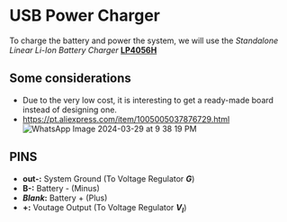 # USB Power Charger
To charge the battery and power the system, we will use the _Standalone Linear Li-Ion Battery Charger_ **[LP4056H](https://pdf1.alldatasheet.com/datasheet-pdf/view/1244036/POWER/LP4056H.html)**

## Some considerations
- Due to the very low cost, it is interesting to get a ready-made board instead of designing one.
- https://pt.aliexpress.com/item/1005005037876729.html
![WhatsApp Image 2024-03-29 at 9 38 19 PM](https://github.com/Vininess/USB-Charger-to-2x-AA-batteries/assets/35041490/e1a75315-ccf7-4bc2-9f5b-087796a2d97b)

## PINS
- **out-:** System Ground (To Voltage Regulator **_G_**)
- **B-:** Battery - (Minus)
- **_Blank_:** Battery + (Plus)
- **+:** Voutage Output (To Voltage Regulator **_V<sub>I</sub>_**)
